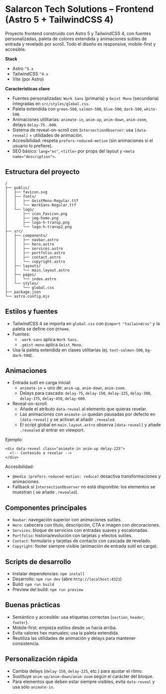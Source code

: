 # Salarcon Tech Solutions – Frontend (Astro 5 + TailwindCSS 4)

Proyecto frontend construido con Astro 5 y TailwindCSS 4, con fuentes personalizadas, paleta de colores extendida y animaciones sutiles de entrada y revelado por scroll. Todo el diseño es responsive, mobile-first y accesible.

**Stack**
- Astro `^5.x`
- TailwindCSS `^4.x`
- Vite (por Astro)

**Características clave**
- Fuentes personalizadas: `Work Sans` (primaria) y `Geist Mono` (secundaria) integradas en `src/styles/global.css`.
- Paleta extendida con `green-500`, `salmon-500`, `blue-500`, `dark-500`, `white-500`.
- Animaciones utilitarias: `animate-in`, `anim-up`, `anim-down`, `anim-zoom`, delays `delay-75..600`.
- Sistema de reveal-on-scroll con `IntersectionObserver`: usa `[data-reveal]` + utilidades de animación.
- Accesibilidad: respeta `prefers-reduced-motion` (sin animaciones si el usuario lo prefiere). 
- SEO básico: `lang="es"`, `<title>` por props del layout y `<meta name="description">`.

## Estructura del proyecto

```text
/
├── public/
│   ├── favicon.svg
│   ├── fonts/
│   │   ├── GeistMono-Regular.ttf
│   │   └── WorkSans-Regular.ttf
│   └── logo/
│       ├── icon_Favicon.png
│       ├── img-home.png
│       ├── logo-h-transp.png
│       └── logo-h-transp2.png
├── src/
│   ├── components/
│   │   ├── navbar.astro
│   │   ├── hero.astro
│   │   ├── services.astro
│   │   ├── portfolio.astro
│   │   ├── contact.astro
│   │   └── copyright.astro
│   ├── layouts/
│   │   └── main.layout.astro
│   ├── pages/
│   │   └── index.astro
│   └── styles/
│       └── global.css
├── package.json
└── astro.config.mjs
```

## Estilos y fuentes

- TailwindCSS 4 se importa en `global.css` con `@import "tailwindcss"` y la paleta se define con `@theme`.
- Fuentes:
  - `.work-sans` aplica `Work Sans`.
  - `.geist-mono` aplica `Geist Mono`.
- Usa la paleta extendida en clases utilitarias (ej. `text-salmon-500`, `bg-dark-500`).

## Animaciones

- Entrada sutil en carga inicial:
  - `animate-in` + uno de: `anim-up`, `anim-down`, `anim-zoom`.
  - Delays para cascada: `delay-75`, `delay-150`, `delay-225`, `delay-300`, `delay-375`, `delay-450`, `delay-600`.
- Reveal-on-scroll:
  - Añade el atributo `data-reveal` al elemento que quieras revelar.
  - Las animaciones con `animate-in` quedan pausadas por defecto en `[data-reveal]` y se activan al añadir `.revealed`.
  - El script global en `main.layout.astro` observa `[data-reveal]` y añade `.revealed` al entrar en viewport.

Ejemplo:

```astro
<div data-reveal class="animate-in anim-up delay-225">
  <!-- Contenido a revelar -->
</div>
```

Accesibilidad:
- `@media (prefers-reduced-motion: reduce)` desactiva transformaciones y animaciones.
- Fallback si `IntersectionObserver` no está disponible: los elementos se muestran (
  se añade `.revealed`).

## Componentes principales

- `Navbar`: navegación superior con animaciones sutiles.
- `Hero`: cabecera con título, descripción, CTA e imagen con decoraciones.
- `Services`: bloque de servicios con entradas suaves y escalonadas.
- `Portfolio`: historia/evolución con tarjetas y efectos sutiles.
- `Contact`: formulario y tarjetas de contacto con cascada de revelado.
- `Copyright`: footer siempre visible (animación de entrada sutil en carga).

## Scripts de desarrollo

- Instalar dependencias: `npm install`
- Desarrollo: `npm run dev` (abre `http://localhost:4321`)
- Build: `npm run build`
- Preview del build: `npm run preview`

## Buenas prácticas

- Semántico y accesible: usa etiquetas correctas (`section`, `header`, `footer`).
- Mobile-first: empieza estilos desde `sm` hacia arriba.
- Evita valores hex manuales; usa la paleta extendida.
- Reutiliza las utilidades de animación y delays para mantener consistencia.

## Personalización rápida

- Cambia delays (`delay-150`, `delay-225`, etc.) para ajustar el ritmo.
- Sustituye `anim-up/anim-down/anim-zoom` según el carácter del bloque.
- Para elementos que deben estar siempre visibles, evita `data-reveal` y usa sólo `animate-in`.

